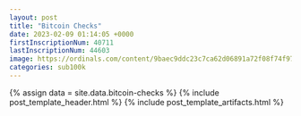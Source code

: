 ```yaml
---
layout: post
title: "Bitcoin Checks"
date: 2023-02-09 01:14:05 +0000
firstInscriptionNum: 40711
lastInscriptionNum: 44603
image: https://ordinals.com/content/9baec9ddc23c7ca62d06891a72f08f74f97dada8e384413a2de1a694f6e10b1bi0
categories: sub100k
---
```

{% assign data = site.data.bitcoin-checks %}
{% include post_template_header.html %}
{% include post_template_artifacts.html %}
